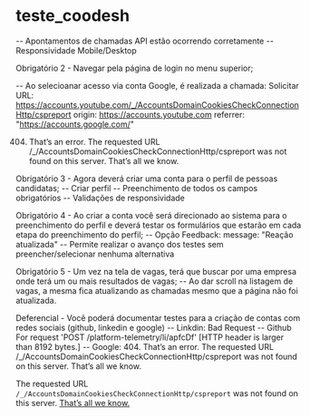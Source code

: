 # teste_coodesh

-- Apontamentos de chamadas API estão ocorrendo corretamente
-- Responsividade Mobile/Desktop 

Obrigatório 2 - Navegar pela página de login no menu superior;

-- Ao selecioanar acesso via conta Google, é realizada a chamada: Solicitar URL: https://accounts.youtube.com/_/AccountsDomainCookiesCheckConnectionHttp/cspreport
 origin: https://accounts.youtube.com 
 referrer: "https://accounts.google.com/"

404. That’s an error.
The requested URL /_/AccountsDomainCookiesCheckConnectionHttp/cspreport was not found on this server. That’s all we know.

Obrigatório 3 - Agora deverá criar uma conta para o perfil de pessoas candidatas;
-- Criar perfil 
-- Preenchimento de todos os campos obrigatórios 
-- Validações de responsividade

Obrigatório 4 - Ao criar a conta você será direcionado ao sistema para o preenchimento do perfil e deverá testar os formulários que estarão em cada etapa do preenchimento do perfil;
-- Opção Feedback: message: "Reação atualizada"
-- Permite realizar o avanço dos testes sem preencher/selecionar nenhuma alternativa 

Obrigatório 5 - Um vez na tela de vagas, terá que buscar por uma empresa onde terá um ou mais resultados de vagas;
-- Ao dar scroll na listagem de vagas, a mesma fica atualizando as chamadas mesmo que a página não foi atualizada. 

Deferencial - Você poderá documentar testes para a criação de contas com redes sociais (github, linkedin e google)
-- Linkdin: Bad Request
-- Github
For request 'POST /platform-telemetry/li/apfcDf' [HTTP header is larger than 8192 bytes.]
-- Google: 404. That’s an error.
The requested URL /_/AccountsDomainCookiesCheckConnectionHttp/cspreport was not found on this server. That’s all we know.
<p>The requested URL <code>/_/AccountsDomainCookiesCheckConnectionHttp/cspreport</code> was not found on this server.  <ins>That’s all we know.</ins>
